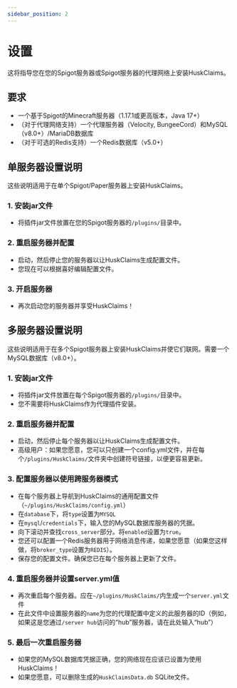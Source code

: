 ```yaml
---
sidebar_position: 2
---
```


# 设置

这将指导您在您的Spigot服务器或Spigot服务器的代理网络上安装HuskClaims。

## 要求

* 一个基于Spigot的Minecraft服务器（1.17.1或更高版本，Java 17+）
* （对于代理网络支持）一个代理服务器（Velocity, BungeeCord）和MySQL（v8.0+）/MariaDB数据库
* （对于可选的Redis支持）一个Redis数据库（v5.0+）

## 单服务器设置说明

这些说明适用于在单个Spigot/Paper服务器上安装HuskClaims。

### 1. 安装jar文件

- 将插件jar文件放置在您的Spigot服务器的`/plugins/`目录中。
### 2. 重启服务器并配置

- 启动，然后停止您的服务器以让HuskClaims生成配置文件。
- 您现在可以根据喜好编辑配置文件。
### 3. 开启服务器
- 再次启动您的服务器并享受HuskClaims！

## 多服务器设置说明
这些说明适用于在多个Spigot服务器上安装HuskClaims并使它们联网。需要一个MySQL数据库（v8.0+）。

### 1. 安装jar文件
- 将插件jar文件放置在每个Spigot服务器的`/plugins/`目录中。
- 您不需要将HuskClaims作为代理插件安装。
### 2. 重启服务器并配置
- 启动，然后停止每个服务器以让HuskClaims生成配置文件。
- 高级用户：如果您愿意，您可以只创建一个config.yml文件，并在每个`/plugins/HuskClaims/`文件夹中创建符号链接，以便更容易更新。
### 3. 配置服务器以使用跨服务器模式
- 在每个服务器上导航到HuskClaims的通用配置文件（`~/plugins/HuskClaims/config.yml`）
- 在`database`下，将`type`设置为`MYSQL`
- 在`mysql`/`credentials`下，输入您的MySQL数据库服务器的凭据。
- 向下滚动并查找`cross_server`部分。将`enabled`设置为`true`。
- 您还可以配置一个Redis服务器用于网络消息传递，如果您愿意（如果您这样做，将`broker_type`设置为`REDIS`）。
- 保存您的配置文件。确保您已在每个服务器上更新了文件。
### 4. 重启服务器并设置server.yml值

- 再次重启每个服务器。应在`~/plugins/HuskClaims/`内生成一个`server.yml`文件
- 在此文件中设置服务器的`name`为您的代理配置中定义的此服务器的ID（例如，如果这是您通过`/server hub`访问的“hub”服务器，请在此处输入“hub”）
### 5. 最后一次重启服务器

- 如果您的MySQL数据库凭据正确，您的网络现在应该已设置为使用HuskClaims！
- 如果您愿意，可以删除生成的`HuskClaimsData.db` SQLite文件。

